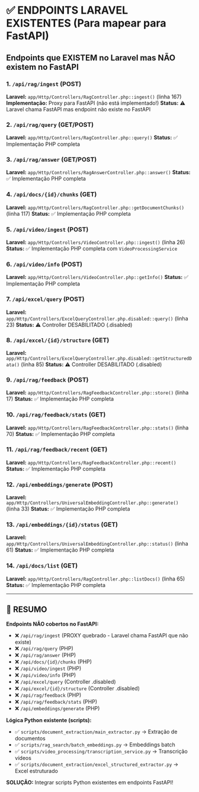 # ✅ ENDPOINTS LARAVEL EXISTENTES (Para mapear para FastAPI)

## Endpoints que EXISTEM no Laravel mas NÃO existem no FastAPI

### 1. `/api/rag/ingest` (POST)
**Laravel:** `app/Http/Controllers/RagController.php::ingest()` (linha 167)
**Implementação:** Proxy para FastAPI (não está implementado!)
**Status:** ⚠️ Laravel chama FastAPI mas endpoint não existe no FastAPI

### 2. `/api/rag/query` (GET/POST)
**Laravel:** `app/Http/Controllers/RagController.php::query()`
**Status:** ✅ Implementação PHP completa

### 3. `/api/rag/answer` (GET/POST)
**Laravel:** `app/Http/Controllers/RagAnswerController.php::answer()`
**Status:** ✅ Implementação PHP completa

### 4. `/api/docs/{id}/chunks` (GET)
**Laravel:** `app/Http/Controllers/RagController.php::getDocumentChunks()` (linha 117)
**Status:** ✅ Implementação PHP completa

### 5. `/api/video/ingest` (POST)
**Laravel:** `app/Http/Controllers/VideoController.php::ingest()` (linha 26)
**Status:** ✅ Implementação PHP completa com `VideoProcessingService`

### 6. `/api/video/info` (POST)
**Laravel:** `app/Http/Controllers/VideoController.php::getInfo()`
**Status:** ✅ Implementação PHP completa

### 7. `/api/excel/query` (POST)
**Laravel:** `app/Http/Controllers/ExcelQueryController.php.disabled::query()` (linha 23)
**Status:** ⚠️ Controller DESABILITADO (.disabled)

### 8. `/api/excel/{id}/structure` (GET)
**Laravel:** `app/Http/Controllers/ExcelQueryController.php.disabled::getStructuredData()` (linha 85)
**Status:** ⚠️ Controller DESABILITADO (.disabled)

### 9. `/api/rag/feedback` (POST)
**Laravel:** `app/Http/Controllers/RagFeedbackController.php::store()` (linha 17)
**Status:** ✅ Implementação PHP completa

### 10. `/api/rag/feedback/stats` (GET)
**Laravel:** `app/Http/Controllers/RagFeedbackController.php::stats()` (linha 70)
**Status:** ✅ Implementação PHP completa

### 11. `/api/rag/feedback/recent` (GET)
**Laravel:** `app/Http/Controllers/RagFeedbackController.php::recent()`
**Status:** ✅ Implementação PHP completa

### 12. `/api/embeddings/generate` (POST)
**Laravel:** `app/Http/Controllers/UniversalEmbeddingController.php::generate()` (linha 33)
**Status:** ✅ Implementação PHP completa

### 13. `/api/embeddings/{id}/status` (GET)
**Laravel:** `app/Http/Controllers/UniversalEmbeddingController.php::status()` (linha 61)
**Status:** ✅ Implementação PHP completa

### 14. `/api/docs/list` (GET)
**Laravel:** `app/Http/Controllers/RagController.php::listDocs()` (linha 65)
**Status:** ✅ Implementação PHP completa

---

## 🎯 RESUMO

**Endpoints NÃO cobertos no FastAPI:**
- ❌ `/api/rag/ingest` (PROXY quebrado - Laravel chama FastAPI que não existe)
- ❌ `/api/rag/query` (PHP)
- ❌ `/api/rag/answer` (PHP)
- ❌ `/api/docs/{id}/chunks` (PHP)
- ❌ `/api/video/ingest` (PHP)
- ❌ `/api/video/info` (PHP)
- ❌ `/api/excel/query` (Controller .disabled)
- ❌ `/api/excel/{id}/structure` (Controller .disabled)
- ❌ `/api/rag/feedback` (PHP)
- ❌ `/api/rag/feedback/stats` (PHP)
- ❌ `/api/embeddings/generate` (PHP)

**Lógica Python existente (scripts):**
- ✅ `scripts/document_extraction/main_extractor.py` → Extração de documentos
- ✅ `scripts/rag_search/batch_embeddings.py` → Embeddings batch
- ✅ `scripts/video_processing/transcription_service.py` → Transcrição vídeos
- ✅ `scripts/document_extraction/excel_structured_extractor.py` → Excel estruturado

**SOLUÇÃO:** Integrar scripts Python existentes em endpoints FastAPI!
